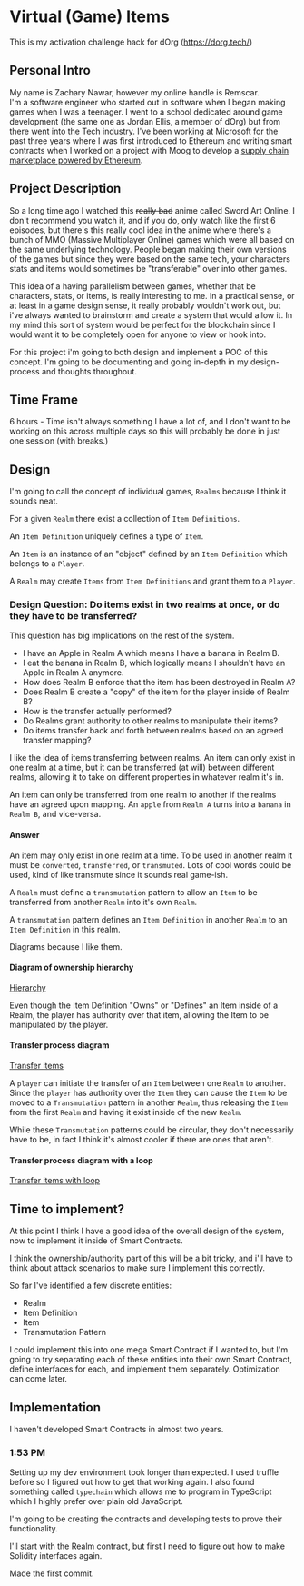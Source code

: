 # Virtual (Game) Items

This is my activation challenge hack for dOrg (https://dorg.tech/)

## Personal Intro

My name is Zachary Nawar, however my online handle is Remscar.  
I'm a software engineer who started out in software when I began making games when I was a teenager. I went to a school dedicated around game development (the same one as Jordan Ellis, a member of dOrg) but from there went into the Tech industry. I've been working at Microsoft for the past three years where I was first introduced to Ethereum and writing smart contracts when I worked on a project with Moog to develop a [supply chain marketplace powered by Ethereum](https://www.moog.com/Innovation/DigitalManufacturing/Veripart.html).

## Project Description

So a long time ago I watched this ~~really bad~~ anime called Sword Art Online. I don't recommend you watch it, and if you do, only watch like the first 6 episodes, but there's this really cool idea in the anime where there's a bunch of MMO (Massive Multiplayer Online) games which were all based on the same underlying technology. People began making their own versions of the games but since they were based on the same tech, your characters stats and items would sometimes be "transferable" over into other games.

This idea of a having parallelism between games, whether that be characters, stats, or items, is really interesting to me. In a practical sense, or at least in a game design sense, it really probably wouldn't work out, but i've always wanted to brainstorm and create a system that would allow it. In my mind this sort of system would be perfect for the blockchain since I would want it to be completely open for anyone to view or hook into.

For this project i'm going to both design and implement a POC of this concept. I'm going to be documenting and going in-depth in my design-process and thoughts throughout.

## Time Frame

6 hours - Time isn't always something I have a lot of, and I don't want to be working on this across multiple days so this will probably be done in just one session (with breaks.)

## Design

I'm going to call the concept of individual games, `Realms` because I think it sounds neat.

For a given `Realm` there exist a collection of `Item Definitions`.

An `Item Definition` uniquely defines a type of `Item`.

An `Item` is an instance of an "object" defined by an `Item Definition` which belongs to a `Player`.

A `Realm` may create `Items` from `Item Definitions` and grant them to a `Player`.

### Design Question: Do items exist in two realms at once, or do they have to be transferred?

This question has big implications on the rest of the system.

- I have an Apple in Realm A which means I have a banana in Realm B.
- I eat the banana in Realm B, which logically means I shouldn't have an Apple in Realm A anymore.
- How does Realm B enforce that the item has been destroyed in Realm A?
- Does Realm B create a "copy" of the item for the player inside of Realm B?
- How is the transfer actually performed?
- Do Realms grant authority to other realms to manipulate their items?
- Do items transfer back and forth between realms based on an agreed transfer mapping?

I like the idea of items transferring between realms. An item can only exist in one realm at a time, but it can be transferred (at will) between different realms, allowing it to take on different properties in whatever realm it's in.

An item can only be transferred from one realm to another if the realms have an agreed upon mapping. An `apple` from `Realm A` turns into a `banana` in `Realm B`, and vice-versa.

#### Answer

An item may only exist in one realm at a time. To be used in another realm it must be `converted`, `transferred`, or `transmuted`. Lots of cool words could be used, kind of like transmute since it sounds real game-ish.

A `Realm` must define a `transmutation` pattern to allow an `Item` to be transferred from another `Realm` into it's own `Realm`.

A `transmutation` pattern defines an `Item Definition` in another `Realm` to an `Item Definition` in this realm.

Diagrams because I like them.

#### Diagram of ownership hierarchy

[Hierarchy](images/design1.png)

Even though the Item Definition "Owns" or "Defines" an Item inside of a Realm, the player has authority over that item, allowing the Item to be manipulated by the player.

#### Transfer process diagram

[Transfer items](images/design2.png)

A `player` can initiate the transfer of an `Item` between one `Realm` to another. Since the `player` has authority over the `Item` they can cause the `Item` to be moved to a `Transmutation` pattern in another `Realm`, thus releasing the `Item` from the first `Realm` and having it exist inside of the new `Realm`.

While these `Transmutation` patterns could be circular, they don't necessarily have to be, in fact I think it's almost cooler if there are ones that aren't.

#### Transfer process diagram with a loop

[Transfer items with loop](images/design2-loop.png)

## Time to implement?

At this point I think I have a good idea of the overall design of the system, now to implement it inside of Smart Contracts.

I think the ownership/authority part of this will be a bit tricky, and i'll have to think about attack scenarios to make sure I implement this correctly.

So far I've identified a few discrete entities:

- Realm
- Item Definition
- Item
- Transmutation Pattern

I could implement this into one mega Smart Contract if I wanted to, but I'm going to try separating each of these entities into their own Smart Contract, define interfaces for each, and implement them separately. Optimization can come later.

## Implementation

I haven't developed Smart Contracts in almost two years.

### 1:53 PM

Setting up my dev environment took longer than expected. I used truffle before so I figured out how to get that working again. I also found something called `typechain` which allows me to program in TypeScript which I highly prefer over plain old JavaScript.

I'm going to be creating the contracts and developing tests to prove their functionality.

I'll start with the Realm contract, but first I need to figure out how to make Solidity interfaces again.

Made the first commit.








